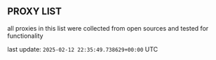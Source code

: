 ## PROXY LIST

all proxies in this list were collected from open sources and tested for functionality

last update: `2025-02-12 22:35:49.738629+00:00` UTC